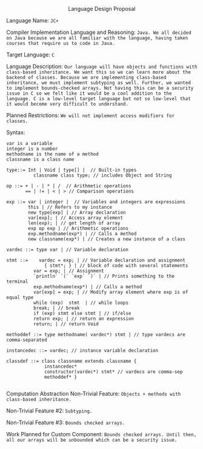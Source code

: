 <p align="center">Language Design Proposal</p>




Language Name: ```JC+```

Compiler Implementation Language and Reasoning: ```Java. We all decided on Java because we are all familiar with the language, having taken courses that require us to code in Java.```

Target Language: ```C```

Language Description: ```Our language will have objects and functions with class-based inheritance. We want this so we can learn more about the backend of classes. Because we are implementing class-based inheritance, we must implement subtyping as well. Further, we wanted to implement bounds-checked arrays. Not having this can be a security issue in C so we felt like it would be a cool addition to the language. C is a low-level target language but not so low-level that it would become very difficult to understand.```


Planned Restrictions: ```We will not implement access modifiers for classes.```


Syntax: 
```
var is a variable
integer is a number
methodname is the name of a method
classname is a class name

type::= Int | Void | type[] |  // Built-in types
 	      classname class type; // includes Object and String

op ::= + | - | * | /  // Arithmetic operations
       == | != | < | > // Comparison operations

exp ::= var | integer |  // Variables and integers are expressions
        this | // Refers to my instance
        new type[exp] | // Array declaration
        var[exp]; | // Access array element
        len(exp); | // get length of array 
        exp op exp | // Arithmetic operations
        exp.methodname(exp*) | // Calls a method
        new classname(exp*) | // Creates a new instance of a class

vardec ::= type var | // Variable declaration

stmt ::= 	vardec = exp; | // Variable declaration and assignment
		      { stmt*; } | // block of code with several statements
          var = exp; | // Assignment 
          `println` `(` `exp` `)` | // Prints something to the terminal
          exp.methodname(exp*) | // Calls a method
          var[exp] = exp; | // Modify array element where exp is of equal type
          while (exp)  stmt  | // while loops 
          break; | // break 
          if (exp) stmt else stmt | // if/else 
          return exp; | // return an expression 
          return; | // return Void 

methoddef ::= type methodname( vardec*) stmt | // type vardecs are comma-separated

instancedec ::= vardec; // instance variable declaration 

classdef ::= class classname extends classname { 
              instancedec* 
              constructor(vardec*) stmt* // vardecs are comma-sep 
              methoddef* } 


```
Computation Abstraction Non-Trivial Feature: ```Objects + methods with class-based inheritance.```

Non-Trivial Feature #2: ```Subtyping.```

Non-Trivial Feature #3: ```Bounds checked arrays.```

Work Planned for Custom Component: ```Bounds checked arrays. Until then, all our arrays will be unbounded which can be a security issue.```
